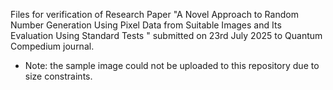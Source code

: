 Files for verification of Research Paper "A Novel Approach to Random Number Generation Using Pixel Data from Suitable Images and Its Evaluation Using Standard Tests
" submitted on 23rd July 2025 to Quantum Compedium journal.

- Note: the sample image could not be uploaded to this repository due to size constraints.
